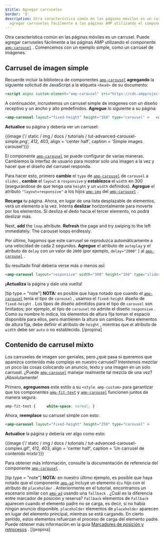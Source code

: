 ```yaml
---
$title: Agregar carruseles
$order: '3'
description: Otra característica común en las páginas móviles es un carrusel. Puede
  agregar carruseles fácilmente a las páginas AMP utilizando el componente amp-carrusel.
---
```


Otra característica común en las páginas móviles es un carrusel. Puede agregar carruseles fácilmente a las páginas AMP utilizando el componente [`amp-carousel`](../../../../documentation/components/reference/amp-carousel.md) . Comencemos con un ejemplo simple, como un carrusel de imágenes.

## Carrusel de imagen simple

Recuerde incluir la biblioteca de componentes [`amp-carousel`](../../../../documentation/components/reference/amp-carousel.md) **agregando** la siguiente solicitud de JavaScript a la etiqueta `<head>` de su documento:

```html
<script async custom-element="amp-carousel" src="https://cdn.ampproject.org/v0/amp-carousel-0.1.js"></script>
```

A continuación, incrustemos un carrusel simple de imágenes con un diseño receptivo y un ancho y alto predefinidos. **Agregue** lo siguiente a su página:

```html
<amp-carousel layout="fixed-height" height="168" type="carousel" >   <amp-img src="mountains-1.jpg" width="300" height="168"></amp-img>   <amp-img src="mountains-2.jpg" width="300" height="168"></amp-img>   <amp-img src="mountains-3.jpg" width="300" height="168"></amp-img> </amp-carousel>
```

**Actualice** su página y debería ver un carrusel:

{{image ('/ static / img / docs / tutorials / tut-advanced-carousel-simple.png', 412, 403, align = 'center half', caption = 'Simple images carousel')}}

El componente [`amp-carousel`](../../../../documentation/components/reference/amp-carousel.md) se puede configurar de varias maneras. Cambiemos la interfaz de usuario para mostrar solo una imagen a la vez y hacer que el diseño del carrusel responda.

Para hacer esto, primero **cambie** el `type` de [`amp-carousel`](../../../../documentation/components/reference/amp-carousel.md) de `carousel` a `slides` , **cambie** el `layout` a `responsive` y **establezca** el `width` en 300 (asegurándose de que tenga una `height` y un `width` definidos). **Agregue** el atributo `"layout=responsive"` a los hijos [`amp-img`](../../../../documentation/components/reference/amp-img.md) del [`amp-carousel`](../../../../documentation/components/reference/amp-carousel.md) .

**Recarga** tu página. Ahora, en lugar de una lista desplazable de elementos, verá un elemento a la vez. Intenta **deslizar** horizontalmente para moverte por los elementos. Si desliza el dedo hacia el tercer elemento, no podrá deslizar más.

Next, **add** the `loop` attribute. **Refresh** the page and try swiping to the left immediately. The carousel loops endlessly.

Por último, hagamos que este carrusel se reproduzca automáticamente a una velocidad de cada 2 segundos. **Agregue** el atributo de `autoplay` y el atributo de `delay` con un valor de `2000` (por ejemplo, `delay="2000"` ) al [`amp-carousel`](../../../../documentation/components/reference/amp-carousel.md) .

Su resultado final debería verse más o menos así:

```html
<amp-carousel layout="responsive" width="300" height="168" type="slides" autoplay delay="2000" loop>   <amp-img src="mountains-1.jpg" width="300" height="168" layout="responsive"></amp-img>   <amp-img src="mountains-2.jpg" width="300" height="168" layout="responsive"></amp-img>   <amp-img src="mountains-3.jpg" width="300" height="168" layout="responsive"></amp-img> </amp-carousel>
```

**¡Actualiza** la página y dale una vuelta!

[tip type = "note"] **NOTA:** es posible que haya notado que cuando el [`amp-carousel`](../../../../documentation/components/reference/amp-carousel.md) tenía el tipo de `carousel` , usamos el `fixed-height` diseño de `fixed-height` . Los tipos de diseño admitidos para el tipo de `carousel` son limitados; por ejemplo, el tipo de `carousel` no admite el diseño `responsive` . Como su nombre lo indica, los elementos de altura fija toman el espacio disponible para ellos, pero mantienen la altura sin cambios. Para elementos de altura fija, debe definir el atributo de `height` , mientras que el atributo de `width` debe ser `auto` o no establecido. [/propina]

## Contenido de carrusel mixto

Los carruseles de imagen son geniales, pero ¿qué pasa si queremos que aparezca contenido más complejo en nuestro carrusel? Intentemos mezclar un poco las cosas colocando un anuncio, texto y una imagen en un solo carrusel. ¿Puede [`amp-carousel`](../../../../documentation/components/reference/amp-carousel.md) manejar realmente tal mezcla de una vez? ¡Absolutamente!

Primero, **agreguemos** este estilo a su `<style amp-custom>` para garantizar que los componentes [`amp-fit-text`](../../../../documentation/components/reference/amp-fit-text.md) y [`amp-carousel`](../../../../documentation/components/reference/amp-carousel.md) funcionen juntos de manera segura:

```css
amp-fit-text {     white-space: normal; }
```

Ahora, **reemplace** su carrusel simple con esto:

```html
<amp-carousel layout="fixed-height" height="250" type="carousel" >     <amp-img src="blocky-mountains-1.jpg" width="300" height="250"></amp-img>      <amp-ad width="300" height="250"       type="doubleclick"       data-slot="/35096353/amptesting/image/static">         <div placeholder>This ad is still loading.</div>     </amp-ad>      <amp-fit-text width="300" height="250" layout="fixed">         Big, bold article quote goes here.     </amp-fit-text> </amp-carousel>
```

**Actualice** la página y debería ver algo como esto:

{{image ('/ static / img / docs / tutorials / tut-advanced-carousel-complex.gif', 412, 403, align = 'center half', caption = 'Un carrusel de contenido mixto')}}

Para obtener más información, consulte la documentación de referencia del componente [`amp-carousel`](../../../../documentation/components/reference/amp-carousel.md) .

[tip type = "note"] **NOTA:** en nuestro último ejemplo, es posible que haya notado que el componente [`amp-ad`](../../../../documentation/components/reference/amp-ad.md) incluye un elemento `div` hijo con el atributo de `placeholder` . Anteriormente en el tutorial, encontramos un escenario similar con [`amp-ad`](../../../../documentation/components/reference/amp-ad.md) usando una `fallback` . ¿Cuál es la diferencia entre marcador de posición y reserva? `Fallback` elementos de `Fallback` aparecen cuando el elemento padre no se carga, es decir, si no había ningún anuncio disponible. `placeholder` elementos de `placeholder` aparecen en lugar del elemento principal, mientras se está cargando. En cierto sentido, estos elementos refuerzan el proceso de carga del elemento padre. Puede obtener más información en la guía [Marcadores de posición y retrocesos](../../../../documentation/guides-and-tutorials/develop/style_and_layout/placeholders.md) . [/propina]
